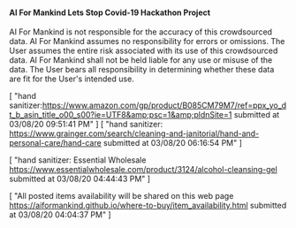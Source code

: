 #### AI For Mankind Lets Stop Covid-19 Hackathon Project
AI For Mankind is not responsible for the accuracy of this crowdsourced data. AI For Mankind assumes no responsibility for errors or omissions.  The User assumes the entire risk associated with its use of this crowdsourced data. AI For Mankind shall not be held liable for any use or misuse of the data. The User bears all responsibility in determining whether these data are fit for the User's intended use.




[
    "hand sanitizer:<https://www.amazon.com/gp/product/B085CM79M7/ref=ppx_yo_dt_b_asin_title_o00_s00?ie=UTF8&amp;psc=1&amp;pldnSite=1> submitted at 03/08/20 09:51:41 PM"
]
[
    "hand sanitizer: <https://www.grainger.com/search/cleaning-and-janitorial/hand-and-personal-care/hand-care> submitted at 03/08/20 06:16:54 PM"
]


[
    "hand sanitizer: Essential Wholesale <https://www.essentialwholesale.com/product/3124/alcohol-cleansing-gel> submitted at 03/08/20 04:44:43 PM"
]



[
    "All posted items availability will be shared on this web page <https://aiformankind.github.io/where-to-buy/item_availability.html> submitted at 03/08/20 04:04:37 PM"
]





